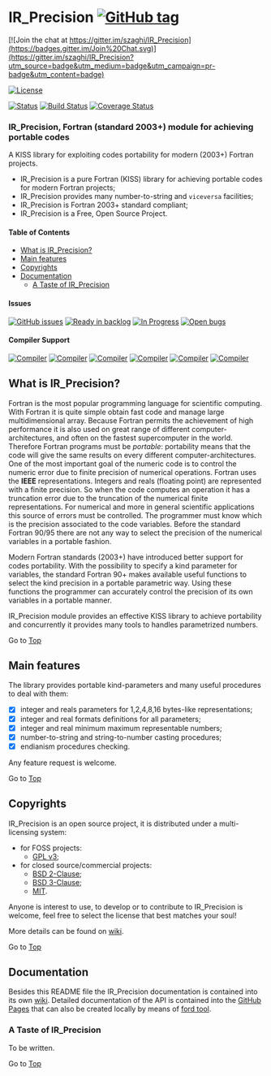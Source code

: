 <a name="top"></a>

# IR_Precision [![GitHub tag](https://img.shields.io/github/tag/szaghi/IR_Precision.svg)]()

[![Join the chat at https://gitter.im/szaghi/IR_Precision](https://badges.gitter.im/Join%20Chat.svg)](https://gitter.im/szaghi/IR_Precision?utm_source=badge&utm_medium=badge&utm_campaign=pr-badge&utm_content=badge)

[![License](https://img.shields.io/badge/license-GNU%20GeneraL%20Public%20License%20v3%20,%20GPLv3-blue.svg)]()

[![Status](https://img.shields.io/badge/status-stable-brightgreen.svg)]()
[![Build Status](https://travis-ci.org/szaghi/IR_Precision.svg?branch=master)](https://travis-ci.org/szaghi/IR_Precision)
[![Coverage Status](https://img.shields.io/codecov/c/github/szaghi/IR_Precision.svg)](http://codecov.io/github/szaghi/IR_Precision?branch=master)

### IR_Precision, Fortran (standard 2003+) module for achieving portable codes
A KISS library for exploiting codes portability for modern (2003+) Fortran projects.

+ IR_Precision is a pure Fortran (KISS) library for achieving portable codes for modern Fortran projects;
+ IR_Precision provides many number-to-string and `viceversa` facilities;
+ IR_Precision is Fortran 2003+ standard compliant;
+ IR_Precision is a Free, Open Source Project.

#### Table of Contents

- [What is IR_Precision?](#what-is-ir_precision?)
- [Main features](#main-features)
- [Copyrights](#copyrights)
- [Documentation](#documentation)
	- [A Taste of IR_Precision](#a-taste-of-ir_precision)

#### Issues

[![GitHub issues](https://img.shields.io/github/issues/szaghi/IR_Precision.svg)]()
[![Ready in backlog](https://badge.waffle.io/szaghi/IR_Precision.png?label=ready&title=Ready)](https://waffle.io/szaghi/IR_Precision)
[![In Progress](https://badge.waffle.io/szaghi/IR_Precision.png?label=in%20progress&title=In%20Progress)](https://waffle.io/szaghi/IR_Precision)
[![Open bugs](https://badge.waffle.io/szaghi/IR_Precision.png?label=bug&title=Open%20Bugs)](https://waffle.io/szaghi/IR_Precision)

#### Compiler Support

[![Compiler](https://img.shields.io/badge/GNU-v4.9.2+-brightgreen.svg)]()
[![Compiler](https://img.shields.io/badge/Intel-v12.x+-brightgreen.svg)]()
[![Compiler](https://img.shields.io/badge/IBM%20XL-not%20tested-yellow.svg)]()
[![Compiler](https://img.shields.io/badge/g95-not%20tested-yellow.svg)]()
[![Compiler](https://img.shields.io/badge/NAG-not%20tested-yellow.svg)]()
[![Compiler](https://img.shields.io/badge/PGI-not%20tested-yellow.svg)]()

## What is IR_Precision?

Fortran is the most popular programming language for scientific computing. With Fortran it is quite simple obtain fast code and manage large multidimensional array. Because Fortran permits the achievement of high performance it is also used on great range of different computer-architectures, and often on the fastest supercomputer in the world. Therefore Fortran programs must be _portable_: portability means that the code will give the same results on every different computer-architectures. One of the most important goal of the numeric code is to control the numeric error due to finite precision of numerical operations. Fortran uses the __IEEE__ representations. Integers and reals (floating point) are represented with a finite precision. So when the code computes an operation it has a truncation error due to the truncation of the numerical finite representations. For numerical and more in general scientific applications this source of errors must be controlled. The programmer must know which is the precision associated to the code variables. Before the standard Fortran 90/95 there are not any way to select the precision of the numerical variables in a portable fashion.

Modern Fortran standards (2003+) have introduced better support for codes portability. With the possibility to specify a kind parameter for variables, the standard Fortran 90+ makes available useful functions to select the kind precision in a portable parametric way. Using these functions the programmer can accurately control the precision of its own variables in a portable manner.

IR_Precision module provides an effective KISS library to achieve portability and concurrently it provides many tools to handles parametrized numbers.

Go to [Top](#top)

## Main features

The library provides portable kind-parameters and many useful procedures to deal with them:

* [X] integer and reals parameters for 1,2,4,8,16 bytes-like representations;
* [X] integer and real formats definitions for all parameters;
* [X] integer and real minimum maximum representable numbers;
* [X] number-to-string and string-to-number casting procedures;
* [X] endianism procedures checking.

Any feature request is welcome.

Go to [Top](#top)

## Copyrights

IR_Precision is an open source project, it is distributed under a multi-licensing system:

+ for FOSS projects:
  - [GPL v3](http://www.gnu.org/licenses/gpl-3.0.html);
+ for closed source/commercial projects:
  - [BSD 2-Clause](http://opensource.org/licenses/BSD-2-Clause);
  - [BSD 3-Clause](http://opensource.org/licenses/BSD-3-Clause);
  - [MIT](http://opensource.org/licenses/MIT).

Anyone is interest to use, to develop or to contribute to IR_Precision is welcome, feel free to select the license that best matches your soul!

More details can be found on [wiki](https://github.com/szaghi/IR_Precision/wiki/Copyrights).

Go to [Top](#top)

## Documentation

Besides this README file the IR_Precision documentation is contained into its own [wiki](https://github.com/szaghi/IR_Precision/wiki). Detailed documentation of the API is contained into the [GitHub Pages](http://szaghi.github.io/IR_Precision/index.html) that can also be created locally by means of [ford tool](https://github.com/cmacmackin/ford).

### A Taste of IR_Precision

To be written.

Go to [Top](#top)
